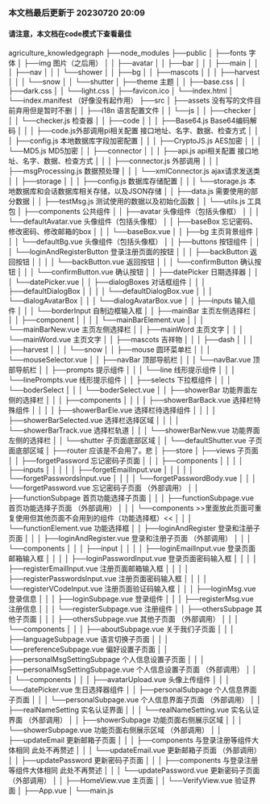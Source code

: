 ### 本文档最后更新于 20230720 20:09
#### 请注意，本文档在code模式下查看最佳
agriculture_knowledgegraph
├──node_modules
├──public
│  ├──fonts 字体
│  ├──img 图片（之后用）
│  │  ├──avatar
│  │  ├──bar
│  │  │  ├──main
│  │  │  ├──nav
│  │  │  └──shower
│  │  ├──bg
│  │  ├──mascots
│  │  │  ├──harvest
│  │  │  └──snow
│  │  └──shutter
│  ├──theme 主题
│  │  ├──base.css
│  │  ├──dark.css
│  │  └──light.css
│  ├──favicon.ico
│  └──index.html
│  └──index.manifest （好像没有起作用）
├──src
│  ├──assets 没有写的文件目前弃用但是暂时不删
│  │  ├──i18n 语言配置文件
│  │  └──js
│  │     ├──checker
│  │     │  └──checker.js 检查器
│  │     ├──code
│  │     │  ├──Base64.js Base64编码解码
│  │     │  ├──code.js外部调用pi相关配置 接口地址、名字、数据、检查方式
│  │     │  ├──config.js 本地数据库字段加密配置
│  │     │  ├──CryptoJS.js AES加密
│  │     │  └──MD5.js MD5加密
│  │     ├──connector
│  │     │  ├──api.js api相关配置 接口地址、名字、数据、检查方式
│  │     │  ├──connector.js 外部调用
│  │     │  ├──msgProcessing.js 数据预处理
│  │     │  └──xmlConnector.js ajax请求发送类
│  │     ├──storage
│  │     │  ├──config.js 数据库存储配置
│  │     │  └──storage.js 本地数据库和会话数据库相关存储，以及JSON存储
│  │     ├──data.js 需要使用的部分数据
│  │     ├──testMsg.js 测试使用的数据以及初始化函数
│  │     └──utils.js 工具包
│  ├──components 公共组件
│  │  ├──avatar 头像组件（包括头像框）
│  │  │  └──defaultAvatar.vue 头像组件（包括头像框）
│  │  ├──baseBox 忘记密码、修改密码、修改邮箱的box
│  │  │  └──baseBox.vue
│  │  ├──bg 主页背景组件
│  │  │  └──defaultBg.vue 头像组件（包括头像框）
│  │  ├──buttons 按钮组件
│  │  │  └──loginAndRegisterButton 登录注册页面的按钮
│  │  │     ├──backButton 返回按钮
│  │  │     │  └──backButton.vue 返回按钮
│  │  │     └──confirmButton 确认按钮
│  │  │        └──confirmButton.vue 确认按钮
│  │  ├──datePicker 日期选择器
│  │  │  └──datePicker.vue
│  │  ├──dialogBoxes 对话框组件
│  │  │  ├──defaultDialogBox
│  │  │  │  └──defaultDialogBox.vue
│  │  │  └──dialogAvatarBox
│  │  │     └──dialogAvatarBox.vue
│  │  ├──inputs 输入组件
│  │  │  └──borderInput 自制边框输入框
│  │  ├──mainBar 主页左侧选择栏
│  │  │  ├──component
│  │  │  │  └──mainBarElement.vue
│  │  │  └──mainBarNew.vue 主页左侧选择栏
│  │  ├──mainWord 主页文字
│  │  │  └──mainWord.vue 主页文字
│  │  ├──mascots 吉祥物
│  │  │  ├──dash
│  │  │  ├──harvest
│  │  │  └──snow
│  │  ├──mouse 圆环菜单栏
│  │  │  └──mouseSelector.vue
│  │  ├──navBar 顶部导航栏
│  │  │  └──navBar.vue 顶部导航栏
│  │  ├──prompts 提示组件
│  │  │  └──line 线形提示组件
│  │  │     └──linePrompts.vue 线形提示组件
│  │  ├──selects 下拉框组件
│  │  │  └──boderSelect
│  │  │     └──boderSelect.vue
│  │  ├──showerBar 功能界面左侧的选择栏
│  │  │  ├──components
│  │  │  │  ├──showerBarBack.vue 选择栏特殊组件
│  │  │  │  ├──showerBarEle.vue 选择栏待选择组件
│  │  │  │  ├──showerBarSelected.vue 选择栏选择区域
│  │  │  │  └──showerBarTrack.vue 选择栏轨道
│  │  │  └──showerBarNew.vue 功能界面左侧的选择栏
│  │  └──shutter 子页面底部区域
│  │     └──defaultShutter.vue 子页面底部区域
│  ├──router 应该是不会用了。悲
│  ├──store
│  ├──views 子页面
│  │  ├──forgetPassword 忘记密码子页面
│  │  │  ├──components
│  │  │  │  ├──inputs
│  │  │  │  │  ├──forgetEmailInput.vue
│  │  │  │  │  └──forgetPasswordsInput.vue
│  │  │  │  └──forgetPasswordBody.vue
│  │  │  └──forgetPassword.vue 忘记密码子页面 （外部调用）
│  │  ├──functionSubpage 首页功能选择子页面
│  │  │  ├──functionSubpage.vue 首页功能选择子页面 （外部调用）
│  │  │  └──components >>里面放此页面可重复使用但其他页面不会用到的组件（功能选择框）<<
│  │  │     └──functionElement.vue 功能选择框
│  │  ├──loginAndRegister 登录和注册子页面
│  │  │  ├──loginAndRegister.vue 登录和注册子页面 （外部调用）
│  │  │  └──components
│  │  │     ├──input
│  │  │     │  ├──loginEmailInput.vue 登录页面邮箱输入框
│  │  │     │  ├──loginPasswordInput.vue 登录页面密码输入框
│  │  │     │  ├──registerEmailInput.vue 注册页面邮箱输入框
│  │  │     │  ├──registerPasswordsInput.vue 注册页面密码输入框
│  │  │     │  └──registerVCodeInput.vue 注册页面验证码输入框
│  │  │     ├──loginMsg.vue 登录信息
│  │  │     ├──loginSubpage.vue 登录组件
│  │  │     ├──registerMsg.vue 注册信息
│  │  │     └──registerSubpage.vue 注册组件
│  │  ├──othersSubpage 其他子页面
│  │  │  ├──othersSubpage.vue 其他子页面 （外部调用）
│  │  │  └──components
│  │  │     ├──aboutSubpage.vue 关于我们子页面
│  │  │     ├──languageSubpage.vue 语言切换子页面
│  │  │     └──preferenceSubpage.vue 偏好设置子页面
│  │  ├──personalMsgSettingSubpage 个人信息设置子页面
│  │  │  ├──personalMsgSettingSubpage.vue 个人信息设置子页面 （外部调用）
│  │  │  └──components
│  │  │     ├──avatarUpload.vue 头像上传组件
│  │  │     └──datePicker.vue 生日选择器组件
│  │  ├──personalSubpage 个人信息界面子页面
│  │  │  └──personalSubpage.vue 个人信息界面子页面 （外部调用）
│  │  ├──realNameSetting 实名认证界面
│  │  │  └──realNameSetting.vue 实名认证界面 （外部调用）
│  │  ├──showerSubpage 功能页面右侧展示区域
│  │  │  └──showerSubpage.vue 功能页面右侧展示区域 （外部调用）
│  │  ├──updateEmail 更新邮箱子页面
│  │  │  ├──components 与登录注册等组件大体相同 此处不再赘述
│  │  │  └──updateEmail.vue 更新邮箱子页面 （外部调用）
│  │  ├──updatePassword 更新密码子页面
│  │  │  ├──components 与登录注册等组件大体相同 此处不再赘述
│  │  │  └──updatePassword.vue 更新密码子页面 （外部调用）
│  │  ├──HomeView.vue 主页面
│  │  └──VerifyView.vue 验证界面
│  ├──App.vue
│  └──main.js
